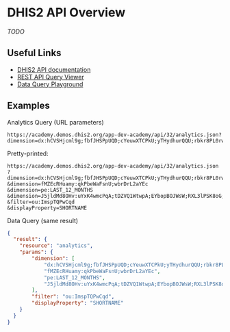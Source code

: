 # DHIS2 API Overview

_TODO_

## Useful Links

- [DHIS2 API documentation](https://docs.dhis2.org/2.34/en/dhis2_developer_manual/web-api.html)
- [REST API Query Viewer](https://s3-eu-west-1.amazonaws.com/content.dhis2.org/general/query-viewer.html)
- [Data Query Playground](https://runtime.dhis2.nu/playground)

## Examples

Analytics Query (URL parameters)

```
https://academy.demos.dhis2.org/app-dev-academy/api/32/analytics.json?dimension=dx:hCVSHjcml9g;fbfJHSPpUQD;cYeuwXTCPkU;yTHydhurQQU;rbkr8PL0rwM;ybzlGLjWwnK&dimension=fMZEcRHuamy:qkPbeWaFsnU;wbrDrL2aYEc&dimension=pe:LAST_12_MONTHS&dimension=J5jldMd8OHv:uYxK4wmcPqA;tDZVQ1WtwpA;EYbopBOJWsW;RXL3lPSK8oG;CXw2yu5fodb&filter=ou:ImspTQPwCqd&displayProperty=SHORTNAME
```

Pretty-printed:

```
https://academy.demos.dhis2.org/app-dev-academy/api/32/analytics.json
?dimension=dx:hCVSHjcml9g;fbfJHSPpUQD;cYeuwXTCPkU;yTHydhurQQU;rbkr8PL0rwM;ybzlGLjWwnK
&dimension=fMZEcRHuamy:qkPbeWaFsnU;wbrDrL2aYEc
&dimension=pe:LAST_12_MONTHS
&dimension=J5jldMd8OHv:uYxK4wmcPqA;tDZVQ1WtwpA;EYbopBOJWsW;RXL3lPSK8oG;CXw2yu5fodb
&filter=ou:ImspTQPwCqd
&displayProperty=SHORTNAME
```

Data Query (same result)

```json
{
  "result": {
    "resource": "analytics",
    "params": {
        "dimension": [
            "dx:hCVSHjcml9g;fbfJHSPpUQD;cYeuwXTCPkU;yTHydhurQQU;rbkr8PL0rwM;ybzlGLjWwnK",
            "fMZEcRHuamy:qkPbeWaFsnU;wbrDrL2aYEc",
            "pe:LAST_12_MONTHS",
            "J5jldMd8OHv:uYxK4wmcPqA;tDZVQ1WtwpA;EYbopBOJWsW;RXL3lPSK8oG;CXw2yu5fodb"
        ],
        "filter": "ou:ImspTQPwCqd",
        "displayProperty": "SHORTNAME"
    }
  }
}
```
